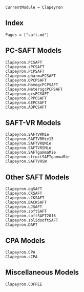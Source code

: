 ```@meta
CurrentModule = Clapeyron
```

## Index

```@index
Pages = ["saft.md"]
```

## PC-SAFT Models

```@docs
Clapeyron.PCSAFT
Clapeyron.sPCSAFT
Clapeyron.PCPSAFT
Clapeyron.pharmaPCSAFT
Clapeyron.QPCPSAFT
Clapeyron.HomogcPCPSAFT
Clapeyron.HeterogcPCPSAFT
Clapeyron.gcsPCSAFT
Clapeyron.CPPCSAFT
Clapeyron.GEPCSAFT
Clapeyron.ADPCSAFT
```

## SAFT-VR Models

```@docs
Clapeyron.SAFTVRMie
Clapeyron.SAFTVRMie15
Clapeyron.SAFTVRQMie
Clapeyron.SAFTVRSMie
Clapeyron.SAFTgammaMie
Clapeyron.structSAFTgammaMie
Clapeyron.SAFTVRSW
```

## Other SAFT Models

```@docs
Clapeyron.ogSAFT
Clapeyron.CKSAFT
Clapeyron.sCKSAFT
Clapeyron.BACKSAFT
Clapeyron.LJSAFT
Clapeyron.softSAFT
Clapeyron.softSAFT2016
Clapeyron.solidsoftSAFT
Clapeyron.DAPT
```

## CPA Models

```@docs
Clapeyron.CPA
Clapeyron.sCPA
```

## Miscellaneous Models

```@docs
Clapeyron.COFFEE
```
